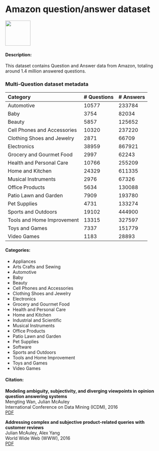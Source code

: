 # Amazon question/answer dataset

<img src='https://www.kaggle.com/static/images/site-logo.png' width=80>

<br/>

#### Description:
This dataset contains Question and Answer data from Amazon, totaling around 1.4 million answered questions.<br/>

### Multi-Question dataset metadata

|Category|# Questions|# Answers|
|:-------|:----------|:--------|
|Automotive|10577|233784|
|Baby|3754|82034|
|Beauty|5857|125652|
|Cell Phones and Accessories|10320|237220|
|Clothing Shoes and Jewelry|2871|66709|
|Electronics|38959|867921|
|Grocery and Gourmet Food|2997|62243|
|Health and Personal Care|10766|255209|
|Home and Kitchen|24329|611335|
|Musical Instruments|2976|67326|
|Office Products|5634|130088|
|Patio Lawn and Garden|7909|193780|
|Pet Supplies|4731|133274|
|Sports and Outdoors|19102|444900|
|Tools and Home Improvement|13315|327597|
|Toys and Games|7337|151779|
|Video Games|1183|28893|

#### Categories:
* Appliances
* Arts Crafts and Sewing
* Automotive
* Baby
* Beauty
* Cell Phones and Accessories
* Clothing Shoes and Jewelry
* Electronics
* Grocery and Gourmet Food
* Health and Personal Care
* Home and Kitchen
* Industrial and Scientific
* Musical Instruments
* Office Products
* Patio Lawn and Garden
* Pet Supplies
* Software
* Sports and Outdoors
* Tools and Home Improvement
* Toys and Games
* Video Games

#### Citation:
**Modeling ambiguity, subjectivity, and diverging viewpoints in opinion question answering systems**<br/>
Mengting Wan, Julian McAuley<br/>
International Conference on Data Mining (ICDM), 2016<br/>
[PDF](https://cseweb.ucsd.edu//~jmcauley/pdfs/icdm16c.pdf)

**Addressing complex and subjective product-related queries with customer reviews**<br/>
Julian McAuley, Alex Yang<br/>
World Wide Web (WWW), 2016<br/>
[PDF](https://cseweb.ucsd.edu//~jmcauley/pdfs/www16b.pdf)
